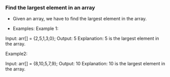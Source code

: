 ### Find the largest element in an array

- Given an array, we have to find the largest element in the array.

- Examples:
  Example 1:

Input:
arr[] = {2,5,1,3,0};
Output:
5
Explanation:
5 is the largest element in the array.

Example2:

Input:
arr[] = {8,10,5,7,9};
Output:
10
Explanation:
10 is the largest element in the array.
